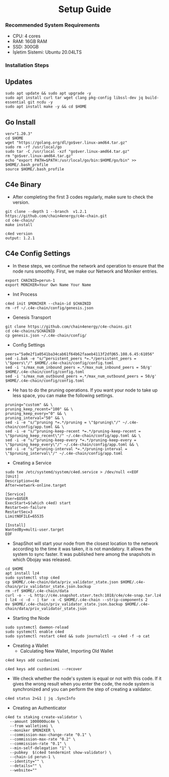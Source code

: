  <h1 align="center">Setup Guide</h1>
 
 ### Recommended System Requirements
- CPU: 4 cores
- RAM: 16GB RAM 
- SSD: 300GB
- İşletim Sistemi: Ubuntu 20.04LTS

### Installation Steps

## Updates
```
sudo apt update && sudo apt upgrade -y
sudo apt install curl tar wget clang pkg-config libssl-dev jq build-essential git ncdu -y
sudo apt install make -y && cd $HOME
```

## Go Install
```
ver="1.20.3"
cd $HOME
wget "https://golang.org/dl/go$ver.linux-amd64.tar.gz"
sudo rm -rf /usr/local/go
sudo tar -C /usr/local -xzf "go$ver.linux-amd64.tar.gz"
rm "go$ver.linux-amd64.tar.gz"
echo "export PATH=$PATH:/usr/local/go/bin:$HOME/go/bin" >> $HOME/.bash_profile
source $HOME/.bash_profile
```

## C4e Binary
- After completing the first 3 codes regularly, make sure to check the version.
```
git clone --depth 1 --branch  v1.2.1  https://github.com/chain4energy/c4e-chain.git
cd c4e-chain/
make install
```
```
c4ed version
output: 1.2.1
```

## C4e Config Settings
- In these steps, we continue the network and operation to ensure that the node runs smoothly. First, we make our Network and Moniker entries. 
```
export CHAINID=perun-1
export MONIKER=Your Own Name Your Name
```

- Inıt Process
```
c4ed init $MONIKER --chain-id $CHAINID
rm -rf ~/.c4e-chain/config/genesis.json
```

- Genesis Transport
```
git clone https://github.com/chain4energy/c4e-chains.git
cd c4e-chains/$CHAINID
cp genesis.json ~/.c4e-chain/config/
```

- Config Settings
```
peers="5a0e2f1a0541ba34cab61f64b62faaeb4113f2df@65.108.6.45:61056"
sed -i.bak -e "s/^persistent_peers *=.*/persistent_peers = \"$peers\"/" $HOME/.c4e-chain/config/config.toml
sed -i 's/max_num_inbound_peers =.*/max_num_inbound_peers = 50/g' $HOME/.c4e-chain/config/config.toml
sed -i 's/max_num_outbound_peers =.*/max_num_outbound_peers = 50/g' $HOME/.c4e-chain/config/config.toml
```

- He has to do the pruning operations. If you want your node to take up less space, you can make the following settings.
```
pruning="custom" && \
pruning_keep_recent="100" && \
pruning_keep_every="0" && \
pruning_interval="50" && \
sed -i -e "s/^pruning *=.*/pruning = \"$pruning\"/" ~/.c4e-chain/config/app.toml && \
sed -i -e "s/^pruning-keep-recent *=.*/pruning-keep-recent = \"$pruning_keep_recent\"/" ~/.c4e-chain/config/app.toml && \
sed -i -e "s/^pruning-keep-every *=.*/pruning-keep-every = \"$pruning_keep_every\"/" ~/.c4e-chain/config/app.toml && \
sed -i -e "s/^pruning-interval *=.*/pruning-interval = \"$pruning_interval\"/" ~/.c4e-chain/config/app.toml
```

- Creating a Service
```
sudo tee /etc/systemd/system/c4ed.service > /dev/null <<EOF
[Unit]
Description=c4e
After=network-online.target

[Service]
User=$USER
ExecStart=$(which c4ed) start
Restart=on-failure
RestartSec=3
LimitNOFILE=65535

[Install]
WantedBy=multi-user.target
EOF
```

- SnapShot will start your node from the closest location to the network according to the time it was taken, it is not mandatory. It allows the system to sync faster. It was published here among the snapshots in which Obojay was released.
```
cd $HOME
apt install lz4
sudo systemctl stop c4ed
cp $HOME/.c4e-chain/data/priv_validator_state.json $HOME/.c4e-chain/priv_validator_state.json.backup
rm -rf $HOME/.c4e-chain/data
curl -o - -L http://c4e.snapshot.stavr.tech:1018/c4e/c4e-snap.tar.lz4 | lz4 -c -d - | tar -x -C $HOME/.c4e-chain --strip-components 2
mv $HOME/.c4e-chain/priv_validator_state.json.backup $HOME/.c4e-chain/data/priv_validator_state.json
```

- Starting the Node
```
sudo systemctl daemon-reload
sudo systemctl enable c4ed
sudo systemctl restart c4ed && sudo journalctl -u c4ed -f -o cat
```

- Creating a Wallet
    - Calculating New Wallet, Importing Old Wallet
```
c4ed keys add cuzdanismi
```
```
c4ed keys add cuzdanismi --recover
```

- We check whether the node's system is equal or not with this code. If it gives the wrong result when you enter the code, the node system is synchronized and you can perform the step of creating a validator.
```
c4ed status 2>&1 | jq .SyncInfo
```

- Creating an Authenticator
```
c4ed tx staking create-validator \
  --amount 1000000uc4e \
  --from walletismi \
  --moniker $MONIKER \
  --commission-max-change-rate "0.1" \
  --commission-max-rate "0.2" \
  --commission-rate "0.1" \
  --min-self-delegation "1" \
  --pubkey  $(c4ed tendermint show-validator) \
  --chain-id perun-1 \
  --identity="" \
  --details="" \
  --website=""
```


